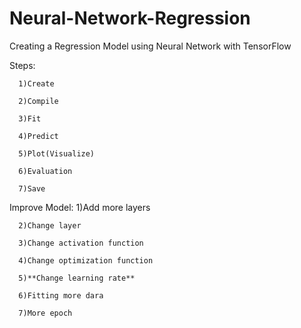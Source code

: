# Neural-Network-Regression
Creating a Regression Model using Neural Network with TensorFlow

  Steps:
  
      1)Create
      
      2)Compile
      
      3)Fit
      
      4)Predict
      
      5)Plot(Visualize)
      
      6)Evaluation
      
      7)Save 
  
  Improve Model:
      1)Add more layers
      
      2)Change layer
      
      3)Change activation function
      
      4)Change optimization function
      
      5)**Change learning rate**
      
      6)Fitting more dara
      
      7)More epoch
 
